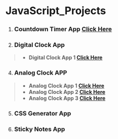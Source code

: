 # JavaScript_Projects

1. ### Countdown Timer App  **[Click Here](https://gokulsankar-21.github.io/JavaScript_Projects/01_Countdown_Timer_App/)**

2. ### Digital Clock App

>   -  **Digital Clock App 1 [Click Here]()**

4. ### Analog Clock APP

>   -  **Analog Clock App 1 [Click Here](https://gokulsankar-21.github.io/JavaScript_Projects/02_Analog_Clock_App/analog-clock-app-1/)**
>   -  **Analog Clock App 2 [Click Here](https://gokulsankar-21.github.io/JavaScript_Projects/02_Analog_Clock_App/analog-clock-app-2/)**
>   -  **Analog Clock App 3 [Click Here](https://gokulsankar-21.github.io/JavaScript_Projects/02_Analog_Clock_App/analog-clock-task-app/)** 


5. ### CSS Generator App

6. ### Sticky Notes App 

